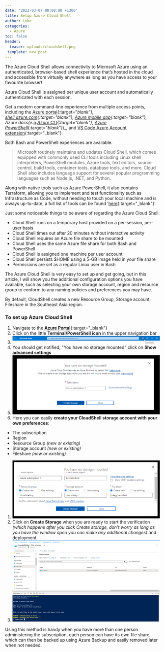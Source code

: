 ```yaml
---
date: '2022-03-07 00:00:00 +1300'
title: Setup Azure Cloud Shell
author: Luke
categories:
  - Azure
toc: false
header:
  teaser: uploads/cloudshell.png
_template: new_post
---
```


The Azure Cloud Shell allows connectivity to Microsoft Azure using an authenticated, browser-based shell experience that’s hosted in the cloud and accessible from virtually anywhere as long as you have access to your favourite browser!

Azure Cloud Shell is assigned per unique user account and automatically authenticated with each session.

Get a modern command-line experience from multiple access points, including the [Azure portal](https://portal.azure.com/){:target="_blank"}, [shell.azure.com](https://shell.azure.com/){:target="_blank"}, [Azure mobile app](https://azure.microsoft.com/en-us/get-started/azure-portal/mobile-app/?WT.mc_id=AZ-MVP-5004796){:target="_blank"}, Azure docs_(e.g._[_Azure CLI_](https://learn.microsoft.com/en-us/cli/azure/?view=azure-cli-latest&WT.mc_id=AZ-MVP-5004796){:target="_blank"}_,_ [_Azure PowerShell_](https://learn.microsoft.com/en-us/powershell/azure/get-started-azureps?view=azps-7.5.0&WT.mc_id=AZ-MVP-5004796){:target="_blank"}_)_, and [VS Code Azure Account extension](https://marketplace.visualstudio.com/items?itemName=ms-vscode.azure-account){:target="_blank"}.

Both Bash and PowerShell experiences are available.

> Microsoft routinely maintains and updates Cloud Shell, which comes equipped with commonly used CLI tools including Linux shell interpreters, PowerShell modules, Azure tools, text editors, source control, build tools, container tools, database tools, and more. Cloud Shell also includes language support for several popular programming languages such as Node.js, .NET, and Python.

Along with native tools such as Azure PowerShell, it also contains Terraform, allowing you to implement and test functionality such as Infrastructure as Code, without needing to touch your local machine and is always up-to-date, a full list of tools can be found '[here](https://learn.microsoft.com/en-us/azure/cloud-shell/features?WT.mc_id=AZ-MVP-5004796 "Features & tools for Azure Cloud Shell"){:target="_blank"}'.

Just some noticeable things to be aware of regarding the Azure Cloud Shell:

* Cloud Shell runs on a temporary host provided on a per-session, per-user basis
* Cloud Shell times out after 20 minutes without interactive activity
* Cloud Shell requires an Azure file share to be mounted
* Cloud Shell uses the same Azure file share for both Bash and PowerShell
* Cloud Shell is assigned one machine per user account
* Cloud Shell persists $HOME using a 5-GB image held in your file share
* Permissions are set as a regular Linux user in Bash

The Azure Cloud Shell is very easy to set up and get going, but in this article, I will show you the additional configuration options you have available, such as selecting your own storage account, region and resource group to conform to any naming policies and preferences you may have.

By default, CloudShell creates a new Resource Group, Storage account, Fileshare in the Southeast Asia region.

### To set up Azure Cloud Shell

1. Navigate to the [**Azure Portal**](https://portal.azure.com/#home "Microsoft Azure - Portal"){:target="_blank"}
2. Click on the little **Terminal/PowerShell icon** in the upper navigation bar
3. ![Azure Portal - Cloud Shell](/uploads/cloudshell_azureportal_icon.png "Azure Portal - Cloud Shell")
4. You should get notified, "You have no storage mounted" click on **Show advanced settings**
5. ![Azure Portal - Cloud Shell](/uploads/nostgmounted_azureportal.png)
6. Here you can easily **create your CloudShell storage account with your own preferences**:

* The subscription
* Region
* Resource Group _(new or existing)_
* Storage account _(new or existing)_
* Fileshare _(new or existing)_

1. ![Azure Portal - Cloud Shell Storage Account](/uploads/stgconfigured_azureportal.png)
2. Click on **Create Storage** when you are ready to start the verification _(which happens after you click Create storage, don't worry as long as you have the window open you can make any additional changes)_ and deployment.
3. ![Azure Portal - Cloud Shell](/uploads/cloudshell.png)

Using this method is handy when you have more than one person administering the subscription, each person can have its own file share, which can then be backed up using Azure Backup and easily removed later when not needed.
